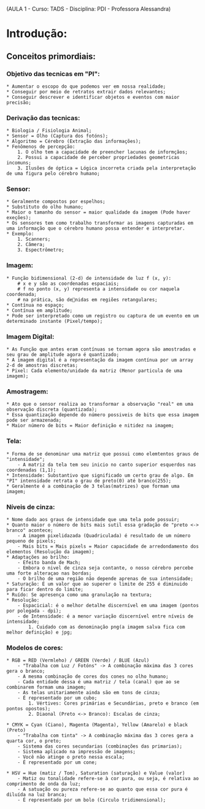 (AULA 1 - Curso: TADS - Disciplina: PDI - Professora Alessandra)

# Introdução:
## Conceitos primordiais:
### Objetivo das tecnicas em "PI":
	* Aumentar o escopo do que podemos ver em nossa realidade;
	* Conseguir por meio de retratos extrair dados relevantes;
	* Conseguir descrever e identificar objetos e eventos com maior precisão;
### Derivação das tecnicas:
	* Biologia / Fisiologia Animal;
	* Sensor = Olho (Captura dos fotóns);
	* Algoritmo = Cérebro (Extração das informações);
	* Fenômenos de percepção:
		1. O olho tem a capacidade de preencher lacunas de informçãos;
		2. Possui a capacidade de perceber propriedades geometricas incomuns;
		3. Ilusões de óptica = Lógica incorreta criada pela interpretação de uma figura pelo cérebro humano;
### Sensor:
	* Geralmente compostos por espelhos;
	* Substituto do olho humano;
	* Maior o tamanho do sensor = maior qualidade da imagem (Pode haver exeções);
	* Os sensores tem como trabalho transformar as imagens capturadas em uma informação que o cérebro humano possa entender e interpretar.
	* Exemplo:
		1. Scanners;
		2. Câmera;
		3. Espectrômetro;

### Imagem:
	* Função bidimensional (2-d) de intensidade de luz f (x, y):	
		# x e y são as coordenadas espaciais;
		# f no ponto (x, y) representa a intensidade ou cor naquela coordenada;
		# na prática, são denidas em regiões retangulares;
	* Contínua no espaço;
	* Contínua em amplitude;
	* Pode ser interpretado como um registro ou captura de um evento em um determinado instante (Pixel/tempo); 
	
### Imagem Digital:
	* As Função que antes eram contínuas se tornam agora são amostradas e seu grau de amplitude agora é quantizado;	
	* A imagem digital é a representação da imagem contínua por um array 2-d de amostras discretas;
	* Pixel: Cada elemento/unidade da matriz (Menor particula de uma imagem);

### Amostragem:
	* Ato que o sensor realiza ao transformar a observação "real" em uma observação discreta (quantizada);
	* Essa quantização depende do número possiveis de bits que essa imagem pode ser armazenada;
	* Maior número de bits = Maior definição e nitidez na imagem;

### Tela:
	* Forma de se denominar uma matriz que possui como elemtentos graus de "intensidade";
		- A matriz da tela tem seu inicio no canto superior esquerdos nas coordenadas (1,1);
	* Intensidade: Substantivo que significado um certo grau de algo. Em "PI" intensidade retrata o grau de preto(0) até branco(255);
	* Geralmente é a combinação de 3 telas(matrizes) que formam uma imagem;

### Níveis de cinza:
	* Nome dado aos graus de intensidade que uma tela pode possuir;
	* Quanto maior o número de bits mais sutil essa gradação de "preto <-> branco" acontece;
		- A imagem pixelidazada (Quadriculada) é resultado de um número pequeno de pixels;
		- Mais bits = Mais pixels = Maior capacidade de arredondamento dos elementos (Resolução da imagem);
	* Adaptações ao brilho:
		- Efeito banda de Mach;
		- Embora o nivel de cinza seja contante, o nosso cérebro percebe uma forte alteraçao nas bordas;
		- O brilho de uma região não depende aprenas de sua intensidade;
	* Saturação: É um valor que ao superer o limite de 255 é diminuido para ficar dentro do limite;
	* Ruído: Se apresença como uma granulação na textura;
	* Resolução:
		- Espacicial: é o melhor detalhe discernível em uma imagem (pontos por polegada - dpi);
		- de Intensidade: é a menor variação discernível entre níveis de intensidade;
			1. Cuidado com as denominação png(a imagem salva fica com melhor definição) e jpg;

### Modelos de cores:
	* RGB = RED (Vermleho) / GREEN (Verde) / BLUE (Azul)
		- "Trabalha com Luz / Fotóns" -> A combinação máxima das 3 cores gera o branco;
		- A mesma combinação de cores dos cones no olho humano;
		- Cada entidade dessa é uma matriz / tela (canal) que ao se combinarem formam uma imagem;
		- As telas unitariamente ainda são em tons de cinza;
		- É representado por um cubo;
			1. Vértives: Cores primárias e Secundárias, preto e branco (em pontos opostos);
			2. Diaonal (Preto <-> Branco): Escalas de cinza;

	* CMYK = Cyan (Ciano), Magenta (Magenta), Yellow (Amarelo) e black (Preto) 
		- "Trabalha com tinta" -> A combinação máxima das 3 cores gera a quarta cor, o preto;
		- Sistema das cores secundarias (combinações das primarias); 	
		- Sistema aplicado na impressão de imagens;
		- Você não atinge o preto nessa escala;
		- É representado por um cone;

	* HSV = Hue (matiz / Tom), Saturation (saturação) e Value (valor)
		- Matiz ou tonalidade refere-se à cor pura, ou seja, é relativa ao comprimento de onda da luz;
		- A satuação ou pureza refere-se ao quanto que essa cor pura é diluída na luz branca;
		- É representado por um bolo (Circulo tridimensional);
